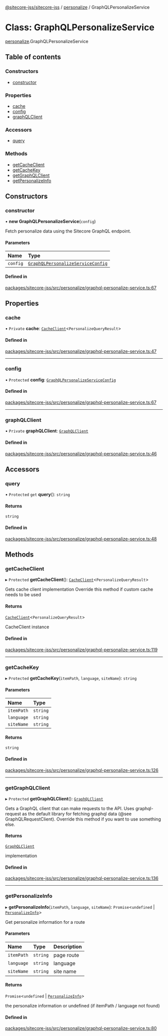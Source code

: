 [@sitecore-jss/sitecore-jss](../README.md) / [personalize](../modules/personalize.md) / GraphQLPersonalizeService

# Class: GraphQLPersonalizeService

[personalize](../modules/personalize.md).GraphQLPersonalizeService

## Table of contents

### Constructors

- [constructor](personalize.GraphQLPersonalizeService.md#constructor)

### Properties

- [cache](personalize.GraphQLPersonalizeService.md#cache)
- [config](personalize.GraphQLPersonalizeService.md#config)
- [graphQLClient](personalize.GraphQLPersonalizeService.md#graphqlclient)

### Accessors

- [query](personalize.GraphQLPersonalizeService.md#query)

### Methods

- [getCacheClient](personalize.GraphQLPersonalizeService.md#getcacheclient)
- [getCacheKey](personalize.GraphQLPersonalizeService.md#getcachekey)
- [getGraphQLClient](personalize.GraphQLPersonalizeService.md#getgraphqlclient)
- [getPersonalizeInfo](personalize.GraphQLPersonalizeService.md#getpersonalizeinfo)

## Constructors

### constructor

• **new GraphQLPersonalizeService**(`config`)

Fetch personalize data using the Sitecore GraphQL endpoint.

#### Parameters

| Name | Type |
| :------ | :------ |
| `config` | [`GraphQLPersonalizeServiceConfig`](../modules/personalize.md#graphqlpersonalizeserviceconfig) |

#### Defined in

[packages/sitecore-jss/src/personalize/graphql-personalize-service.ts:67](https://github.com/Sitecore/jss/blob/892e6d1a5/packages/sitecore-jss/src/personalize/graphql-personalize-service.ts#L67)

## Properties

### cache

• `Private` **cache**: [`CacheClient`](../interfaces/index.CacheClient.md)\<`PersonalizeQueryResult`\>

#### Defined in

[packages/sitecore-jss/src/personalize/graphql-personalize-service.ts:47](https://github.com/Sitecore/jss/blob/892e6d1a5/packages/sitecore-jss/src/personalize/graphql-personalize-service.ts#L47)

___

### config

• `Protected` **config**: [`GraphQLPersonalizeServiceConfig`](../modules/personalize.md#graphqlpersonalizeserviceconfig)

#### Defined in

[packages/sitecore-jss/src/personalize/graphql-personalize-service.ts:67](https://github.com/Sitecore/jss/blob/892e6d1a5/packages/sitecore-jss/src/personalize/graphql-personalize-service.ts#L67)

___

### graphQLClient

• `Private` **graphQLClient**: [`GraphQLClient`](../interfaces/index.GraphQLClient.md)

#### Defined in

[packages/sitecore-jss/src/personalize/graphql-personalize-service.ts:46](https://github.com/Sitecore/jss/blob/892e6d1a5/packages/sitecore-jss/src/personalize/graphql-personalize-service.ts#L46)

## Accessors

### query

• `Protected` `get` **query**(): `string`

#### Returns

`string`

#### Defined in

[packages/sitecore-jss/src/personalize/graphql-personalize-service.ts:48](https://github.com/Sitecore/jss/blob/892e6d1a5/packages/sitecore-jss/src/personalize/graphql-personalize-service.ts#L48)

## Methods

### getCacheClient

▸ `Protected` **getCacheClient**(): [`CacheClient`](../interfaces/index.CacheClient.md)\<`PersonalizeQueryResult`\>

Gets cache client implementation
Override this method if custom cache needs to be used

#### Returns

[`CacheClient`](../interfaces/index.CacheClient.md)\<`PersonalizeQueryResult`\>

CacheClient instance

#### Defined in

[packages/sitecore-jss/src/personalize/graphql-personalize-service.ts:119](https://github.com/Sitecore/jss/blob/892e6d1a5/packages/sitecore-jss/src/personalize/graphql-personalize-service.ts#L119)

___

### getCacheKey

▸ `Protected` **getCacheKey**(`itemPath`, `language`, `siteName`): `string`

#### Parameters

| Name | Type |
| :------ | :------ |
| `itemPath` | `string` |
| `language` | `string` |
| `siteName` | `string` |

#### Returns

`string`

#### Defined in

[packages/sitecore-jss/src/personalize/graphql-personalize-service.ts:126](https://github.com/Sitecore/jss/blob/892e6d1a5/packages/sitecore-jss/src/personalize/graphql-personalize-service.ts#L126)

___

### getGraphQLClient

▸ `Protected` **getGraphQLClient**(): [`GraphQLClient`](../interfaces/index.GraphQLClient.md)

Gets a GraphQL client that can make requests to the API. Uses graphql-request as the default
library for fetching graphql data (@see GraphQLRequestClient). Override this method if you
want to use something else.

#### Returns

[`GraphQLClient`](../interfaces/index.GraphQLClient.md)

implementation

#### Defined in

[packages/sitecore-jss/src/personalize/graphql-personalize-service.ts:136](https://github.com/Sitecore/jss/blob/892e6d1a5/packages/sitecore-jss/src/personalize/graphql-personalize-service.ts#L136)

___

### getPersonalizeInfo

▸ **getPersonalizeInfo**(`itemPath`, `language`, `siteName`): `Promise`\<`undefined` \| [`PersonalizeInfo`](../modules/personalize.md#personalizeinfo)\>

Get personalize information for a route

#### Parameters

| Name | Type | Description |
| :------ | :------ | :------ |
| `itemPath` | `string` | page route |
| `language` | `string` | language |
| `siteName` | `string` | site name |

#### Returns

`Promise`\<`undefined` \| [`PersonalizeInfo`](../modules/personalize.md#personalizeinfo)\>

the personalize information or undefined (if itemPath / language not found)

#### Defined in

[packages/sitecore-jss/src/personalize/graphql-personalize-service.ts:80](https://github.com/Sitecore/jss/blob/892e6d1a5/packages/sitecore-jss/src/personalize/graphql-personalize-service.ts#L80)
